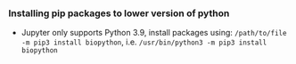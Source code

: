 ### Installing pip packages to lower version of python
* Jupyter only supports Python 3.9, install packages using: `/path/to/file -m pip3 install biopython`, i.e. `/usr/bin/python3 -m pip3 install biopython`